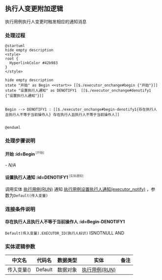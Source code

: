 ## 执行人变更附加逻辑 <!-- {docsify-ignore-all} -->

   执行用例执行人变更时触发相应的通知消息

### 处理过程

```plantuml
@startuml
hide empty description
<style>
root {
  HyperlinkColor #42b983
}
</style>

hide empty description
state "开始" as Begin <<start>> [[$./executor_onchange#begin {"开始"}]]
state "设置执行人通知" as DENOTIFY1  [[$./executor_onchange#denotify1 {"设置执行人通知"}]]


Begin --> DENOTIFY1 : [[$./executor_onchange#begin-denotify1{存在执行人且执行人不等于当前操作人} 存在执行人且执行人不等于当前操作人]]


@enduml
```


### 处理步骤说明

#### 开始 :id=Begin<sup class="footnote-symbol"> <font color=gray size=1>[开始]</font></sup>



*- N/A*
#### 设置执行人通知 :id=DENOTIFY1<sup class="footnote-symbol"> <font color=gray size=1>[实体通知]</font></sup>



调用实体 [执行用例(RUN)](module/TestMgmt/run.md) 通知 [执行用例设置执行人通知(executor_notify)](module/TestMgmt/run/notify/executor_notify) ，参数为`Default(传入变量)`

### 连接条件说明
#### 存在执行人且执行人不等于当前操作人 :id=Begin-DENOTIFY1

`Default(传入变量).EXECUTOR_ID(执行人标识)` ISNOTNULL AND 


### 实体逻辑参数

|    中文名   |    代码名    |  数据类型    |  实体   |备注 |
| --------| --------| -------- | -------- | --------   |
|传入变量(<i class="fa fa-check"/></i>)|Default|数据对象|[执行用例(RUN)](module/TestMgmt/run.md)||
